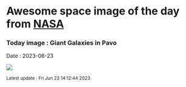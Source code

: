 
# Awesome space image of the day from [NASA](https://api.nasa.gov/)

### Today image : Giant Galaxies in Pavo
Date : 2023-06-23

![](https://apod.nasa.gov/apod/image/2306/NGC-6872-LRGB-rev-5-crop-CDK-1000-22-May-2023_1024.jpg)

<small>Latest update : Fri Jun 23 14:12:44 2023</small>
        